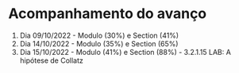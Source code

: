 # Acompanhamento do avanço

1. Dia 09/10/2022 - Modulo (30%) e Section (41%)
2. Dia 14/10/2022 - Modulo (35%) e Section (65%)
3. Dia 15/10/2022 - Modulo (41%) e Section (88%) - 3.2.1.15 LAB: A hipótese de Collatz
